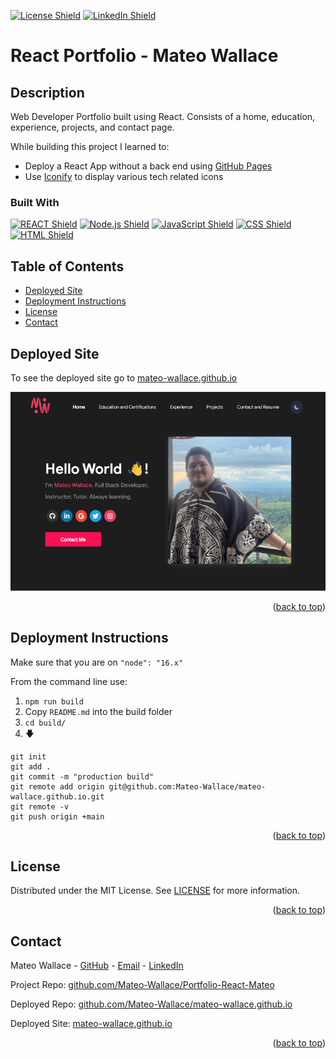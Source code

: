 <p id="readme-top"></p>

[![License Shield](https://img.shields.io/badge/License-MIT-success?style=for-the-badge)](./LICENSE) [![LinkedIn Shield](https://img.shields.io/badge/LinkedIn-555555?style=for-the-badge&logo=linkedin)](https://www.linkedin.com/in/mateo-wallace/)

<!-- TITLE -->

# React Portfolio - Mateo Wallace

<!-- DESCRIPTION -->

## Description

Web Developer Portfolio built using React. Consists of a home, education, experience, projects, and contact page.

While building this project I learned to:

- Deploy a React App without a back end using [GitHub Pages](https://create-react-app.dev/docs/deployment/#github-pages)
- Use [Iconify](https://iconify.design/) to display various tech related icons

<!-- BUILT WITH -->

### Built With

[![REACT Shield](https://img.shields.io/badge/React-222222?&style=for-the-badge&logo=react)](https://reactjs.org/) [![Node.js Shield](https://img.shields.io/badge/Node.js-339933?&style=for-the-badge&logo=node.js&logoColor=white)](https://nodejs.org/en/) [![JavaScript Shield](https://img.shields.io/badge/JavaScript-F7DF1E?&style=for-the-badge&logo=javascript&logoColor=272727)](https://developer.mozilla.org/en-US/docs/Web/JavaScript) [![CSS Shield](https://img.shields.io/badge/CSS-1572B6?&style=for-the-badge&logo=css3&logoColor=white)](https://developer.mozilla.org/en-US/docs/Web/CSS) [![HTML Shield](https://img.shields.io/badge/HTML5-E34F26?&style=for-the-badge&logo=html5&logoColor=white)](https://developer.mozilla.org/en-US/docs/Glossary/HTML5)

<!-- TABLE OF CONTENTS -->

## Table of Contents

- [Deployed Site](#deployed-site)
- [Deployment Instructions](#deployment-instructions)
- [License](#license)
- [Contact](#contact)

<!-- DEPLOYED SITE -->

## Deployed Site

To see the deployed site go to [mateo-wallace.github.io](https://mateo-wallace.github.io/)

![example of deployed portfolio](https://github.com/Mateo-Wallace/Portfolio-React-Mateo/raw/main/src/assests/images/deployed.png)

<p align="right">(<a href="#readme-top">back to top</a>)</p>

<!-- DEPLOYMENT INSTRUCTIONS -->

## Deployment Instructions

Make sure that you are on `"node": "16.x"`

From the command line use:

1. `npm run build`
1. Copy `README.md` into the build folder
1. `cd build/`
1. 🡇

```
git init
git add .
git commit -m "production build"
git remote add origin git@github.com:Mateo-Wallace/mateo-wallace.github.io.git
git remote -v
git push origin +main
```

<p align="right">(<a href="#readme-top">back to top</a>)</p>

<!-- LICENSE -->

## License

Distributed under the MIT License. See [LICENSE](./LICENSE) for more information.

<p align="right">(<a href="#readme-top">back to top</a>)</p>

<!-- CONTACT -->

## Contact

Mateo Wallace - [GitHub](https://github.com/Mateo-Wallace) - [Email](mailto:mateo.t.wallace@gmail.com) - [LinkedIn](https://www.linkedin.com/in/mateo-wallace/)

Project Repo: [github.com/Mateo-Wallace/Portfolio-React-Mateo](https://github.com/Mateo-Wallace/Portfolio-React-Mateo)

Deployed Repo: [github.com/Mateo-Wallace/mateo-wallace.github.io](https://github.com/Mateo-Wallace/mateo-wallace.github.io)

Deployed Site: [mateo-wallace.github.io](https://mateo-wallace.github.io/)

<p align="right">(<a href="#readme-top">back to top</a>)</p>
